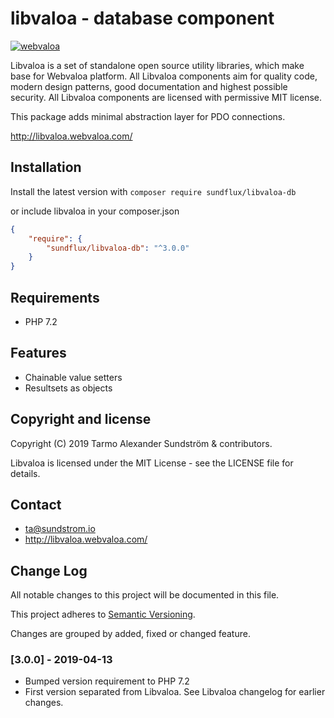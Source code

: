 libvaloa - database component
========

[![webvaloa](https://github.com/sundflux/libvaloa/blob/master/.vendor.png)](https://github.com/sundflux/libvaloa/blob/master/.vendor.png)

Libvaloa is a set of standalone open source utility libraries, which make base for Webvaloa platform. All Libvaloa components aim for quality code, modern design patterns, good documentation and highest possible security. All Libvaloa components are licensed with permissive MIT license.

This package adds minimal abstraction layer for PDO connections. 

http://libvaloa.webvaloa.com/

## Installation

Install the latest version with `composer require sundflux/libvaloa-db`

or include libvaloa in your composer.json

```json
{
    "require": {
        "sundflux/libvaloa-db": "^3.0.0"
    }
}
```

## Requirements

- PHP 7.2

## Features

- Chainable value setters
- Resultsets as objects

## Copyright and license

Copyright (C) 2019 Tarmo Alexander Sundström & contributors.

Libvaloa is licensed under the MIT License - see the LICENSE file for details.

## Contact

- ta@sundstrom.io
- http://libvaloa.webvaloa.com/

## Change Log
All notable changes to this project will be documented in this file.

This project adheres to [Semantic Versioning](http://semver.org/).

Changes are grouped by added, fixed or changed feature.

### [3.0.0] - 2019-04-13
- Bumped version requirement to PHP 7.2
- First version separated from Libvaloa. See Libvaloa changelog for earlier changes.

